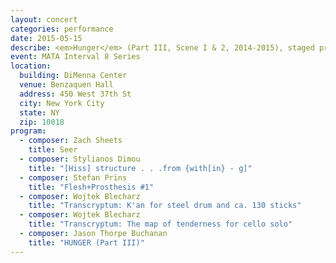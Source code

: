 ```yaml
---
layout: concert
categories: performance
date: 2015-05-15
describe: <em>Hunger</em> (Part III, Scene I & 2, 2014-2015), staged premiere.
event: MATA Interval 8 Series
location:
  building: DiMenna Center
  venue: Benzaquen Hall
  address: 450 West 37th St
  city: New York City
  state: NY
  zip: 10018
program:
  - composer: Zach Sheets
    title: Seer
  - composer: Stylianos Dimou
    title: "[Hiss] structure . . .from {with[in} - g]"
  - composer: Stefan Prins
    title: "Flesh+Prosthesis #1"
  - composer: Wojtek Blecharz
    title: "Transcryptum: K'an for steel drum and ca. 130 sticks"
  - composer: Wojtek Blecharz
    title: "Transcryptum: The map of tenderness for cello solo"
  - composer: Jason Thorpe Buchanan
    title: "HUNGER (Part III)"
---
```

